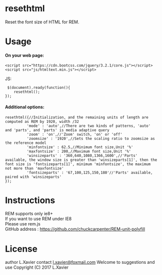 # resethtml
Reset the font size of HTML for REM.


# Usage

#### On your web page:

```
<script src="https://cdn.bootcss.com/jquery/3.2.1/core.js"></script>
<script src="js/htmltext.min.js"></script>
```

JS:

```
 $(document).ready(function(){
    resethtml();
});
```

#### Additional options:

```
resethtml({//Initialization, and the remaining units of length are computed as REM by 1920, width /32
    	  'mode' : 'auto',//There are two kinds of patterns, 'auto' and 'parts', and 'parts' is media adaptive query
    	  'zoom' : 'on',//'Zoom' switch, 'on' or 'off'
    	  'zoomsize' : '1920',//Sets the scaling ratio to zoomsize as the reference model
          'minfontsize' : 62.5,//Minimum font size,Unit '%'
          'maxfontsize' : 200,//Maximum font size,Unit '%'
          'winsizeparts' : '360,640,1080,1366,1600',//'Parts' available, the window size is greater than 'winsizeparts[1]', then the font size is 'fontsizeparts[1]', minimum 'minfontsize', the maximum not more than 'maxfontsize'
          'fontsizeparts' : '67,100,125,150,180'//'Parts' available, paired with 'winsizeparts'
});
```

# Instructions

REM supports only ie8+<br />
If you want to use REM under IE8<br />
Please use rem.js<br />
GitHub address : https://github.com/chuckcarpenter/REM-unit-polyfill
 

# License

author L.Xavier
contact l.xavier@foxmail.com
Welcome to  suggestions and use
Copyright (C) 2017  L.Xavier

